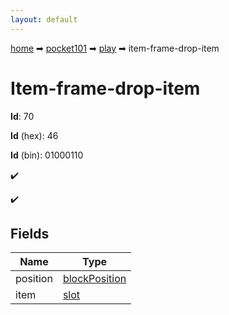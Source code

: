 ```yaml
---
layout: default
---
```


[home](/) ➡ [pocket101](/protocol/pocket101) ➡ [play](/protocol/pocket101/play) ➡ item-frame-drop-item

# Item-frame-drop-item

**Id**: 70

**Id** (hex): 46

**Id** (bin): 01000110

✔️

✔️

## Fields

Name | Type
---|---
position | [blockPosition](/protocol/pocket101/types/block-position)
item | [slot](/protocol/pocket101/types/slot)

